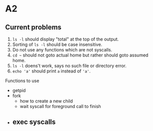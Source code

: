 # A2

## Current problems

1. `ls -l` should display "total" at the top of the output.
2. Sorting of `ls -l` should be case insensitive.
3. Do not use any functions which are not syscalls.
4. `cd ~` should not goto actual home but rather should goto assumed home.
5. `ls -l` doens't work, says no such file or directory error.
6. `echo 'a'` should print `a` instead of `'a'`.

Functions to use

- getpid
- fork
  - how to create a new child
  - wait syscall for foreground call to finish
- exec syscalls
  - 